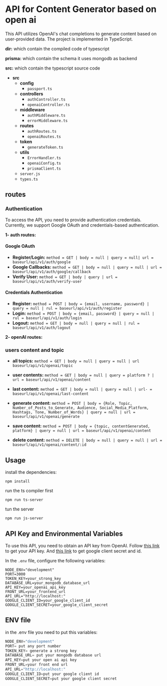 # API for Content Generator based on open ai

This API utilizes OpenAI's chat completions to generate content based on user-provided data. The project is implemented in TypeScript.

**dir:** which contain the compiled code of typescript

**prisma:** which contain the schema it uses mongodb as backend

**src:** which contain the typescript source code

-   **src**
    -   **config**
        -   `passport.ts`
    -   **controllers**
        -   `authController.ts`
        -   `openaiController.ts`
    -   **middleware**
        -   `authMiddleware.ts`
        -   `errorMiddleware.ts`
    -   **routes**
        -   `authRoutes.ts`
        -   `openaiRoutes.ts`
    -   **token**
        -   `generateToken.ts`
    -   **utils**
        -   `ErrorHandler.ts`
        -   `openaiConfig.ts`
        -   `prismaClient.ts`
    -   `server.js`
    -   `types.ts`

## routes

### Authentication

To access the API, you need to provide authentication credentials. Currently, we support Google OAuth and credentials-based authentication.

**1- auth routes:**

#### Google OAuth

-   **Register/Login:** `method = GET | body = null | query = null| url = baseurl/api/v1/auth/google`
-   **Google Callbacks:** `method = GET | body = null | query = null | url = baseurl/api/v1/auth/google/callback`
-   **Verify User:** `method = GET | body | query | url = baseurl/api/v1/auth/verify-user`

#### Credentials Authentication

-   **Register:** `method = POST | body = {email, username, password} | query = null | rul = baseurl/api/v1/auth/register`
-   **Login:** `method = POST | body = {email, password} | query = null | rul = baseurl/api/v1/auth/login`
-   **Logout:** `method = GET | body = null | query = null | rul = baseurl/api/v1/auth/logout`

**2- openAI routes:**

### users content and topic

-   **all topics:** `method = GET | body = null | query = null | url baseurl/api/v1/openai/topic`

-   **user contents:** `method = GET | body = null | query = platform ? | url = baseurl/api/v1/openai/content`

-   **last content:** `method = GET | body = null | query = null | url- = baseurl/api/v1/openai/last-content`

-   **generate content:** `method = POST | body = {Role, Topic, Number_of_Posts_to_Generate, Audience, Social_Media_Platform, Hashtags, Tone, Number_of_Words} | query = null | url = baseurl/api/v1/openai/generate`

-   **save content:** `method = POST | body = {topic, contentGenerated, platform} | query = null | url = baseurl/api/v1/openai/content`

-   **delete content:** `method = DELETE | body = null | query = null | url = baseurl/api/v1/openai/content/:id`

## Usage

install the dependencies:

```shell
npm install
```

run the ts compiler first

```shell
npm run ts-server
```

tun the server

```shell
npm run js-server
```

## API Key and Environmental Variables

To use this API, you need to obtain an API key from OpenAI. Follow [this link](https://platform.openai.com/) to get your API key. And [this link](https://console.cloud.google.com/) to get google client secret and id.

In the `.env` file, configure the following variables:

```dotenv
NODE_ENV="development"
PORT=3000
TOKEN_KEY=your_strong_key
DATABASE_URL=your_mongodb_database_url
API_KEY=your_openai_api_key
FRONT_URL=your_frontend_url
API_URL="http://localhost:"
GOOGLE_CLIENT_ID=your_google_client_id
GOOGLE_CLIENT_SECRET=your_google_client_secret
```

## ENV file

in the .env file you need to put this variables:

```javascript
NODE_ENV="development"
PORT= put any port number
TOKEN_KEY= generate a strong key
DATABASE_URL= put your mongodb database url
API_KEY=put your open ai api key
FRONT_URL=your front end url
API_URL="http://localhost:"
GOOGLE_CLIENT_ID=put your google client id
GOOGLE_CLIENT_SECRET=put your google client secret
```
